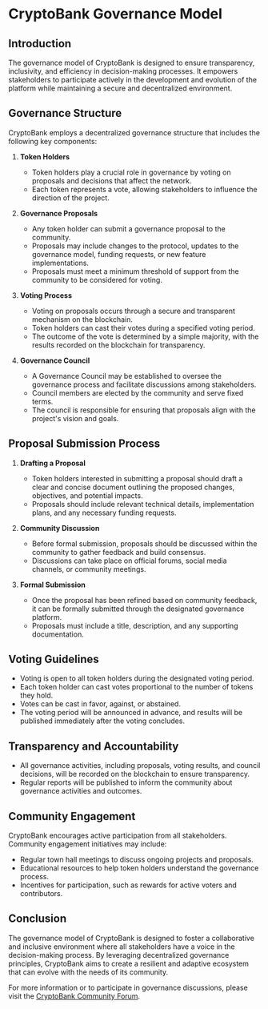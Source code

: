 # CryptoBank Governance Model

## Introduction

The governance model of CryptoBank is designed to ensure transparency, inclusivity, and efficiency in decision-making processes. It empowers stakeholders to participate actively in the development and evolution of the platform while maintaining a secure and decentralized environment.

## Governance Structure

CryptoBank employs a decentralized governance structure that includes the following key components:

1. **Token Holders**
   - Token holders play a crucial role in governance by voting on proposals and decisions that affect the network.
   - Each token represents a vote, allowing stakeholders to influence the direction of the project.

2. **Governance Proposals**
   - Any token holder can submit a governance proposal to the community.
   - Proposals may include changes to the protocol, updates to the governance model, funding requests, or new feature implementations.
   - Proposals must meet a minimum threshold of support from the community to be considered for voting.

3. **Voting Process**
   - Voting on proposals occurs through a secure and transparent mechanism on the blockchain.
   - Token holders can cast their votes during a specified voting period.
   - The outcome of the vote is determined by a simple majority, with the results recorded on the blockchain for transparency.

4. **Governance Council**
   - A Governance Council may be established to oversee the governance process and facilitate discussions among stakeholders.
   - Council members are elected by the community and serve fixed terms.
   - The council is responsible for ensuring that proposals align with the project's vision and goals.

## Proposal Submission Process

1. **Drafting a Proposal**
   - Token holders interested in submitting a proposal should draft a clear and concise document outlining the proposed changes, objectives, and potential impacts.
   - Proposals should include relevant technical details, implementation plans, and any necessary funding requests.

2. **Community Discussion**
   - Before formal submission, proposals should be discussed within the community to gather feedback and build consensus.
   - Discussions can take place on official forums, social media channels, or community meetings.

3. **Formal Submission**
   - Once the proposal has been refined based on community feedback, it can be formally submitted through the designated governance platform.
   - Proposals must include a title, description, and any supporting documentation.

## Voting Guidelines

- Voting is open to all token holders during the designated voting period.
- Each token holder can cast votes proportional to the number of tokens they hold.
- Votes can be cast in favor, against, or abstained.
- The voting period will be announced in advance, and results will be published immediately after the voting concludes.

## Transparency and Accountability

- All governance activities, including proposals, voting results, and council decisions, will be recorded on the blockchain to ensure transparency.
- Regular reports will be published to inform the community about governance activities and outcomes.

## Community Engagement

CryptoBank encourages active participation from all stakeholders. Community engagement initiatives may include:

- Regular town hall meetings to discuss ongoing projects and proposals.
- Educational resources to help token holders understand the governance process.
- Incentives for participation, such as rewards for active voters and contributors.

## Conclusion

The governance model of CryptoBank is designed to foster a collaborative and inclusive environment where all stakeholders have a voice in the decision-making process. By leveraging decentralized governance principles, CryptoBank aims to create a resilient and adaptive ecosystem that can evolve with the needs of its community.

For more information or to participate in governance discussions, please visit the [CryptoBank Community Forum](https://forum.cryptobank.io).
